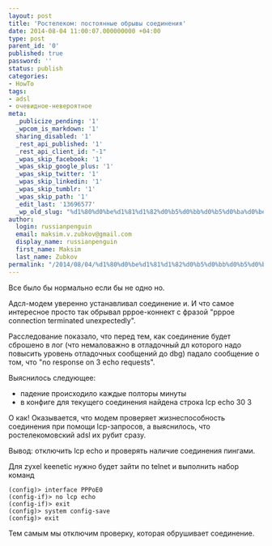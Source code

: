 ```yaml
---
layout: post
title: 'Ростелеком: постоянные обрывы соединения'
date: 2014-08-04 11:00:07.000000000 +04:00
type: post
parent_id: '0'
published: true
password: ''
status: publish
categories:
- HowTo
tags:
- adsl
- очевидное-невероятное
meta:
  _publicize_pending: '1'
  _wpcom_is_markdown: '1'
  sharing_disabled: '1'
  _rest_api_published: '1'
  _rest_api_client_id: "-1"
  _wpas_skip_facebook: '1'
  _wpas_skip_google_plus: '1'
  _wpas_skip_twitter: '1'
  _wpas_skip_linkedin: '1'
  _wpas_skip_tumblr: '1'
  _wpas_skip_path: '1'
  _edit_last: '13696577'
  _wp_old_slug: "%d1%80%d0%be%d1%81%d1%82%d0%b5%d0%bb%d0%b5%d0%ba%d0%be%d0%bc-%d0%bf%d0%be%d1%81%d1%82%d0%be%d1%8f%d0%bd%d0%bd%d1%8b%d0%b5-%d0%be%d0%b1%d1%80%d1%8b%d0%b2%d1%8b-%d1%81%d0%be%d0%b5%d0%b4%d0%b8%d0%bd"
author:
  login: russianpenguin
  email: maksim.v.zubkov@gmail.com
  display_name: russianpenguin
  first_name: Maksim
  last_name: Zubkov
permalink: "/2014/08/04/%d1%80%d0%be%d1%81%d1%82%d0%b5%d0%bb%d0%b5%d0%ba%d0%be%d0%bc-adsl-%d0%bf%d0%be%d1%81%d1%82%d0%be%d1%8f%d0%bd%d0%bd%d1%8b%d0%b5-%d0%be%d0%b1%d1%80%d1%8b%d0%b2%d1%8b/"
---
```

Все было бы нормально если бы не одно но.

Адсл-модем уверенно устанавливал соединение и. И что самое интересное просто так обрывал pppoe-коннект с фразой "pppoe connection terminated unexpectedly".

Расследование показало, что перед тем, как соединение будет сброшено в лог (что немаловажно в отладочный дл которого надо повысить уровень отладочных сообщений до dbg) падало сообщение о том, что "no response on 3 echo requests".

Выяснилось следующее:

- падение происходило каждые полторы минуты
- в конфиге для текущего соединения найдена строка lcp echo 30 3

О как! Оказывается, что модем проверяет жизнеспособность соединения при помощи lcp-запросов, а выяснилось, что ростелекомовский adsl их рубит сразу.

Вывод: отключить lcp echo и проверять наличие соединения пингами.

Для zyxel keenetic нужно будет зайти по telnet и выполнить набор команд

```shell
(config)> interface PPPoE0  
(config-if)> no lcp echo  
(config-if)> exit  
(config)> system config-save  
(config)> exit
```

Тем самым мы отключим проверку, которая обрушивает соединение.


